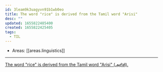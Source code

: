 ```yaml
---
id: 3leam9k3uagyvn91b1wb0eo
title: The word "rice" is derived from the Tamil word "Arisi"
desc: ""
updated: 1655822485400
created: 1655822425405
tags:
  - TIL
---
```


- Areas: [[areas.linguistics]]

***

[The word "rice" is derived from the Tamil word "Arisi" (அரிசி).](https://twitter.com/TheGrou75062162/status/1539224540278312962)
